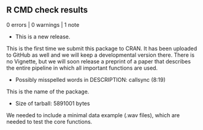 ## R CMD check results

0 errors | 0 warnings | 1 note

* This is a new release.

This is the first time we submit this package to CRAN. It has been uploaded to GitHub as well and we will keep a developmental version there. There is no Vignette, but we will soon release a preprint of a paper that describes the entire pipeline in which all important functions are used. 

* Possibly misspelled words in DESCRIPTION:
    callsync (8:19)
    
This is the name of the package.

* Size of tarball: 5891001 bytes

We needed to include a minimal data example (.wav files), which are needed to test the core functions. 
